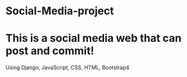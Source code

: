# Social-Media-project
# This is a social media web that can post and commit!
Using Django, JavaScript, CSS, HTML, Bootstrap4
